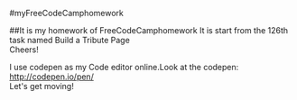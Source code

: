 #myFreeCodeCamphomework 

##It is my homework of FreeCodeCamphomework
It is start from the 126th task named Build a Tribute Page<br/>
Cheers!<br/>

I use codepen as my Code editor online.Look at the codepen: http://codepen.io/pen/ <br>
Let's get moving!

  
